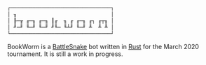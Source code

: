 ```txt
┌────────────────────────────────┐
│ ╖                              │
│ ╟─╥ ╓─╖ ╓─╖ ║╓  ╖ ╓ ╓─╖ ╓┐ ╓┬╖ │
│ ╜─╜ ╙─╜ ╙─╜ ╜╙─ ╙┴╜ ╙─╜ ╨  ╨ ╨ │
└────────────────────────────────┘
```

BookWorm is a [BattleSnake][1] bot written in [Rust][2] for the March 2020 tournament. It is still a work in progress.

[1]: https://play.battlesnake.com/
[2]: https://www.rust-lang.org/
